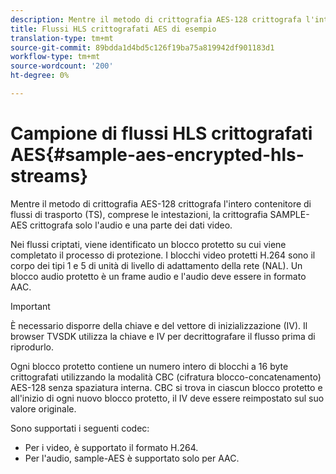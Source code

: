 ```yaml
---
description: Mentre il metodo di crittografia AES-128 crittografa l'intero contenitore di flussi di trasporto (TS), comprese le intestazioni, la crittografia SAMPLE-AES crittografa solo l'audio e una parte dei dati video.
title: Flussi HLS crittografati AES di esempio
translation-type: tm+mt
source-git-commit: 89bdda1d4bd5c126f19ba75a819942df901183d1
workflow-type: tm+mt
source-wordcount: '200'
ht-degree: 0%

---
```



# Campione di flussi HLS crittografati AES{#sample-aes-encrypted-hls-streams}

Mentre il metodo di crittografia AES-128 crittografa l&#39;intero contenitore di flussi di trasporto (TS), comprese le intestazioni, la crittografia SAMPLE-AES crittografa solo l&#39;audio e una parte dei dati video.

Nei flussi criptati, viene identificato un blocco protetto su cui viene completato il processo di protezione. I blocchi video protetti H.264 sono il corpo dei tipi 1 e 5 di unità di livello di adattamento della rete (NAL). Un blocco audio protetto è un frame audio e l&#39;audio deve essere in formato AAC.

>[!IMPORTANT]
>
>È necessario disporre della chiave e del vettore di inizializzazione (IV). Il browser TVSDK utilizza la chiave e IV per decrittografare il flusso prima di riprodurlo.

Ogni blocco protetto contiene un numero intero di blocchi a 16 byte crittografati utilizzando la modalità CBC (cifratura blocco-concatenamento) AES-128 senza spaziatura interna. CBC si trova in ciascun blocco protetto e all&#39;inizio di ogni nuovo blocco protetto, il IV deve essere reimpostato sul suo valore originale.

Sono supportati i seguenti codec:

* Per i video, è supportato il formato H.264.
* Per l&#39;audio, sample-AES è supportato solo per AAC.

